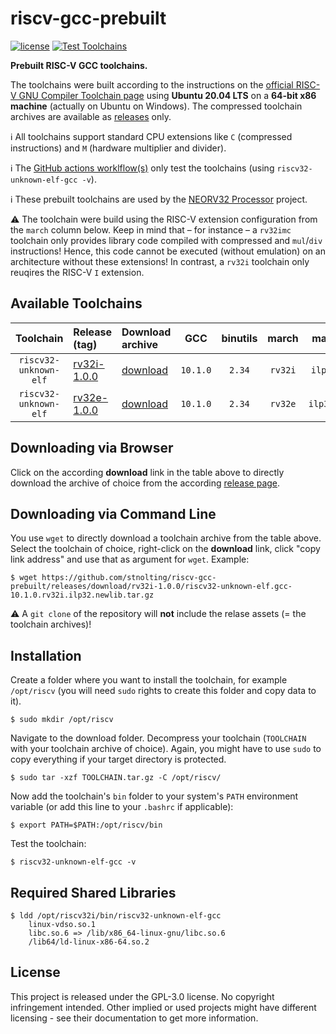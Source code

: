 # riscv-gcc-prebuilt

[![license](https://img.shields.io/github/license/stnolting/riscv-gcc-prebuilt)](https://github.com/stnolting/riscv-gcc-prebuilt/blob/master/LICENSE)
[![Test Toolchains](https://github.com/stnolting/riscv-gcc-prebuilt/workflows/Test%20Toolchains/badge.svg)](https://github.com/stnolting/riscv-gcc-prebuilt/tree/main/.github/workflows)

**Prebuilt RISC-V GCC toolchains.** 

The toolchains were built according to the instructions on the [official RISC-V GNU Compiler Toolchain page](https://github.com/riscv/riscv-gnu-toolchain)
using **Ubuntu 20.04 LTS** on a **64-bit x86 machine** (actually on Ubuntu on Windows). The compressed toolchain archives are available as [releases](https://github.com/stnolting/riscv-gcc-prebuilt/releases) only.

:information_source: All toolchains support standard CPU extensions like `C` (compressed instructions) and `M` (hardware multiplier and divider).

:information_source: The [GitHub actions worklflow(s)](https://github.com/stnolting/riscv-gcc-prebuilt/tree/main/.github/workflows) only test the toolchains (using `riscv32-unknown-elf-gcc -v`).

:information_source: These prebuilt toolchains are used by the [NEORV32 Processor](https://github.com/stnolting/neorv32) project.

:warning: The toolchain were build using the RISC-V extension configuration from the `march` column below. Keep in mind that – for instance – a `rv32imc` toolchain only provides library code compiled with compressed and `mul`/`div` instructions! Hence, this code cannot be executed (without emulation) on an architecture without these extensions! In contrast, a `rv32i` toolchain only reuqires the RISC-V `I` extension.


## Available Toolchains

| Toolchain             | Release (tag)    | Download archive | GCC | binutils | march   | mabi | clib |
|:---------------------:|:-----------------|:-----------------|:---:|:--------:|:-------:|:----:|:----:|
| `riscv32-unknown-elf` | [rv32i-1.0.0](https://github.com/stnolting/riscv-gcc-prebuilt/releases/tag/rv32i-1.0.0) | [download](https://github.com/stnolting/riscv-gcc-prebuilt/releases/download/rv32i-1.0.0/riscv32-unknown-elf.gcc-10.1.0.rv32i.ilp32.newlib.tar.gz) | `10.1.0` | `2.34` | `rv32i` | `ilp32`  | newlib |
| `riscv32-unknown-elf` | [rv32e-1.0.0](https://github.com/stnolting/riscv-gcc-prebuilt/releases/tag/rv32e-1.0.0) | [download](https://github.com/stnolting/riscv-gcc-prebuilt/releases/download/rv32e-1.0.0/riscv32-unknown-elf.gcc-10.1.0.rv32e.ilp32e.newlib.tar.gz) | `10.1.0` | `2.34` | `rv32e` | `ilp32e` | newlib |


## Downloading via Browser

Click on the according **download** link in the table above to directly download the archive of choice from the according [release page](https://github.com/stnolting/riscv-gcc-prebuilt/releases).


## Downloading via Command Line

You use `wget` to directly download a toolchain archive from the table above. Select the toolchain of choice, right-click on the **download** link, click "copy link address" and use that as argument for `wget`. Example:

    $ wget https://github.com/stnolting/riscv-gcc-prebuilt/releases/download/rv32i-1.0.0/riscv32-unknown-elf.gcc-10.1.0.rv32i.ilp32.newlib.tar.gz

:warning: A `git clone` of the repository will **not** include the relase assets (= the toolchain archives)!


## Installation

Create a folder where you want to install the toolchain, for example `/opt/riscv` (you will need `sudo` rights to create this folder and copy data to it).

    $ sudo mkdir /opt/riscv

Navigate to the download folder. Decompress your toolchain (`TOOLCHAIN` with your toolchain archive of choice). Again, you might have to use `sudo` to copy everything if your target directory is protected.

    $ sudo tar -xzf TOOLCHAIN.tar.gz -C /opt/riscv/

Now add the toolchain's `bin` folder to your system's `PATH` environment variable (or add this line to your `.bashrc` if applicable):

    $ export PATH=$PATH:/opt/riscv/bin

Test the toolchain:

    $ riscv32-unknown-elf-gcc -v


## Required Shared Libraries

```
$ ldd /opt/riscv32i/bin/riscv32-unknown-elf-gcc
    linux-vdso.so.1
    libc.so.6 => /lib/x86_64-linux-gnu/libc.so.6
    /lib64/ld-linux-x86-64.so.2
```

## License

This project is released under the GPL-3.0 license. No copyright infringement intended.
Other implied or used projects might have different licensing - see their documentation to get more information.
